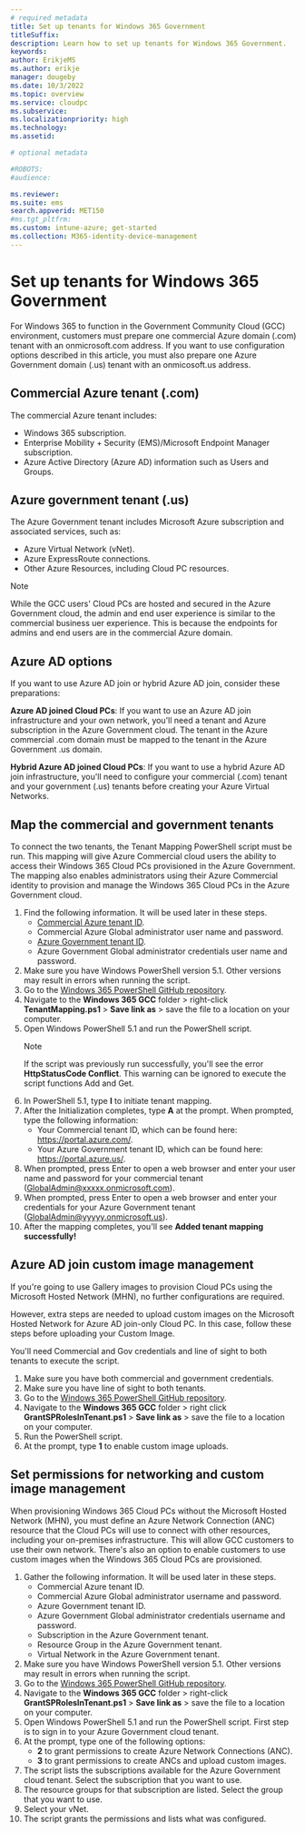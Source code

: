 ```yaml
---
# required metadata
title: Set up tenants for Windows 365 Government
titleSuffix:
description: Learn how to set up tenants for Windows 365 Government.
keywords:
author: ErikjeMS  
ms.author: erikje
manager: dougeby
ms.date: 10/3/2022
ms.topic: overview
ms.service: cloudpc
ms.subservice:
ms.localizationpriority: high
ms.technology:
ms.assetid: 

# optional metadata

#ROBOTS:
#audience:

ms.reviewer: 
ms.suite: ems
search.appverid: MET150
#ms.tgt_pltfrm:
ms.custom: intune-azure; get-started
ms.collection: M365-identity-device-management
---
```


# Set up tenants for Windows 365 Government

For Windows 365 to function in the Government Community Cloud (GCC) environment, customers must prepare one commercial Azure domain (.com) tenant with an onmicrosoft.com address. If you want to use configuration options described in this article, you must also prepare one Azure Government domain (.us) tenant with an onmicosoft.us address.

## Commercial Azure tenant (.com)

The commercial Azure tenant includes:

- Windows 365 subscription.
- Enterprise Mobility + Security (EMS)/Microsoft Endpoint Manager subscription.
- Azure Active Directory (Azure AD) information such as Users and Groups.

## Azure government tenant (.us)

The Azure Government tenant includes Microsoft Azure subscription and associated services, such as:

- Azure Virtual Network (vNet).
- Azure ExpressRoute connections.
- Other Azure Resources, including Cloud PC resources.

>[!NOTE]
> While the GCC users' Cloud PCs are hosted and secured in the Azure Government cloud, the admin and end user experience is similar to the commercial business uer experience. This is because the endpoints for admins and end users are in the commercial Azure domain.

## Azure AD options

If you want to use Azure AD join or hybrid Azure AD join, consider these preparations:

**Azure AD joined Cloud PCs**: If you want to use an Azure AD join infrastructure and your own network, you'll need a tenant and Azure subscription in the Azure Government cloud. The tenant in the Azure commercial .com domain must be mapped to the tenant in the Azure Government .us domain.

**Hybrid Azure AD joined Cloud PCs**: If you want to use a hybrid Azure AD join infrastructure, you'll need to configure your commercial (.com) tenant and your government (.us) tenants before creating your Azure Virtual Networks.

## Map the commercial and government tenants
To connect the two tenants, the Tenant Mapping PowerShell script must be run. This mapping will give Azure Commercial cloud users the ability to access their Windows 365 Cloud PCs provisioned in the Azure Government. The mapping also enables administrators using their Azure Commercial identity to provision and manage the Windows 365 Cloud PCs in the Azure Government cloud.

1. Find the following information. It will be used later in these steps.
    - [Commercial Azure tenant ID](/azure/active-directory/fundamentals/active-directory-how-to-find-tenant).
    - Commercial Azure Global administrator user name and password.
    - [Azure Government tenant ID](/azure/active-directory/fundamentals/active-directory-how-to-find-tenant).
    - Azure Government Global administrator credentials user name and password.
2. Make sure you have Windows PowerShell version 5.1. Other versions may result in errors when running the script.
3. Go to the [Windows 365 PowerShell GitHub repository](https://github.com/microsoft/Windows365-PSScripts).
4. Navigate to the **Windows 365 GCC** folder > right-click **TenantMapping.ps1** > **Save link as** > save the file to a location on your computer.
5. Open Windows PowerShell 5.1 and run the PowerShell script.
    >[!NOTE]
    >If the script was previously run successfully, you'll see the error **HttpStatusCode Conflict**. This warning can be ignored to execute the script functions Add and Get.
6. In PowerShell 5.1, type **I** to initiate tenant mapping.
7.	After the Initialization completes, type **A** at the prompt. When prompted, type the following information:
    - Your Commercial tenant ID, which can be found here: https://portal.azure.com/.
    - Your Azure Government tenant ID, which can be found here: https://portal.azure.us/.
8. When prompted, press Enter to open a web browser and enter your user name and password for your commercial tenant (GlobalAdmin@xxxxx.onmicrosoft.com).
9.	When prompted, press Enter to open a web browser and enter your credentials for your Azure Government tenant (GlobalAdmin@yyyyy.onmicrosoft.us).
10. After the mapping completes, you'll see **Added tenant mapping successfully!**

## Azure AD join custom image management

If you're going to use Gallery images to provision Cloud PCs using the Microsoft Hosted Network (MHN), no further configurations are required.

However, extra steps are needed to upload custom images on the Microsoft Hosted Network for Azure AD join-only Cloud PC. In this case, follow these steps before uploading your Custom Image.

You'll need Commercial and Gov credentials and line of sight to both tenants to execute the script.

1. Make sure you have both commercial and government credentials.
2. Make sure you have line of sight to both tenants.
3. Go to the [Windows 365 PowerShell GitHub repository](https://github.com/microsoft/Windows365-PSScripts).
4. Navigate to the **Windows 365 GCC** folder > right click **GrantSPRolesInTenant.ps1** > **Save link as** > save the file to a location on your computer.
5. Run the PowerShell script.
6. At the prompt, type **1** to enable custom image uploads.

## Set permissions for networking and custom image management

When provisioning Windows 365 Cloud PCs without the Microsoft Hosted Network (MHN), you must define an Azure Network Connection (ANC) resource that the Cloud PCs will use to connect with other resources, including your on-premises infrastructure.  This will allow GCC customers to use their own network.  There's also an option to enable customers to use custom images when the Windows 365 Cloud PCs are provisioned.

1. Gather the following information. It will be used later in these steps.
    - Commercial Azure tenant ID.
    - Commercial Azure Global administrator username and password.
    - Azure Government tenant ID.
    - Azure Government Global administrator credentials username and password.
    - Subscription in the Azure Government tenant.
    - Resource Group in the Azure Government tenant.
    - Virtual Network in the Azure Government tenant.
2. Make sure you have Windows PowerShell version 5.1. Other versions may result in errors when running the script.
3. Go to the [Windows 365 PowerShell GitHub repository](https://github.com/microsoft/Windows365-PSScripts).
4. Navigate to the **Windows 365 GCC** folder > right-click **GrantSPRolesInTenant.ps1** > **Save link as** > save the file to a location on your computer.
5. Open Windows PowerShell 5.1 and run the PowerShell script. First step is to sign in to your Azure Government cloud tenant.
6. At the prompt, type one of the following options:
    - **2** to grant permissions to create Azure Network Connections (ANC).
    - **3** to grant permissions to create ANCs and upload custom images.
7. The script lists the subscriptions available for the Azure Government cloud tenant. Select the subscription that you want to use.
8. The resource groups for that subscription are listed. Select the group that you want to use.
9. Select your vNet.
10. The script grants the permissions and lists what was configured.
